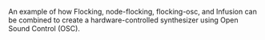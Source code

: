 An example of how Flocking, node-flocking, flocking-osc, and Infusion can be combined to create a hardware-controlled synthesizer using Open Sound Control (OSC).
